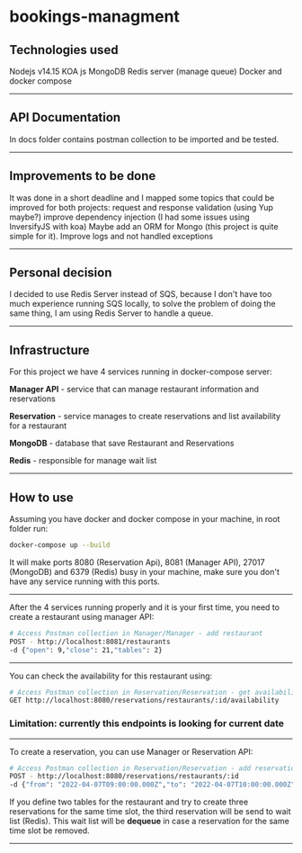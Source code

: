 # bookings-managment

## Technologies used

Nodejs v14.15
KOA js
MongoDB
Redis server (manage queue)
Docker and docker compose

---

## API Documentation

In docs folder contains postman collection to be imported and be tested.

---

## Improvements to be done

It was done in a short deadline and I mapped some topics that could be improved for both projects:
request and response validation (using Yup maybe?)
improve dependency injection (I had some issues using InversifyJS with koa)
Maybe add an ORM for Mongo (this project is quite simple for it).
Improve logs and not handled exceptions

---

## Personal decision

I decided to use Redis Server instead of SQS, because I don't have too much experience running SQS locally, to solve the problem of doing the same thing, I am using Redis Server to handle a queue.

---

## Infrastructure

For this project we have 4 services running in docker-compose server:

**Manager API** - service that can manage restaurant information and reservations

**Reservation** - service manages to create reservations and list availability for a restaurant

**MongoDB** - database that save Restaurant and Reservations

**Redis** - responsible for manage wait list

---

## How to use

Assuming you have docker and docker compose in your machine, in root folder run:

```sh
docker-compose up --build
```

It will make ports 8080 (Reservation Api), 8081 (Manager API), 27017 (MongoDB) and 6379 (Redis) busy in your machine, make sure you don't have any service running with this ports.

---

After the 4 services running properly and it is your first time, you need to create a restaurant using manager API:

```sh
# Access Postman collection in Manager/Manager - add restaurant
POST - http://localhost:8081/restaurants
-d {"open": 9,"close": 21,"tables": 2}
```

---

You can check the availability for this restaurant using:

```sh
# Access Postman collection in Reservation/Reservation - get availability
GET http://localhost:8080/reservations/restaurants/:id/availability
```

### Limitation: currently this endpoints is looking for current date

---

To create a reservation, you can use Manager or Reservation API:

```sh
# Access Postman collection in Reservation/Reservation - add reservation
POST - http://localhost:8080/reservations/restaurants/:id
-d {"from": "2022-04-07T09:00:00.000Z","to": "2022-04-07T10:00:00.000Z"}
```

If you define two tables for the restaurant and try to create three reservations for the same time slot, the third reservation will be send to wait list (Redis). This wait list will be **dequeue** in case a reservation for the same time slot be removed.

---

